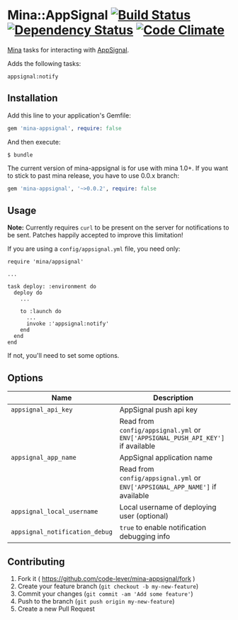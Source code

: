 # Mina::AppSignal [![Build Status](https://travis-ci.org/code-lever/mina-appsignal.png)](https://travis-ci.org/code-lever/mina-appsignal) [![Dependency Status](https://gemnasium.com/code-lever/mina-appsignal.png)](https://gemnasium.com/code-lever/mina-appsignal) [![Code Climate](https://codeclimate.com/github/code-lever/mina-appsignal.png)](https://codeclimate.com/github/code-lever/mina-appsignal)

[Mina](https://github.com/mina-deploy/mina) tasks for interacting with [AppSignal](http://appsignal.com).

Adds the following tasks:

    appsignal:notify

## Installation

Add this line to your application's Gemfile:

```ruby
gem 'mina-appsignal', require: false
```

And then execute:

    $ bundle

The current version of mina-appsignal is for use with mina 1.0+. If you want to stick to past mina release, you have to use 0.0.x branch:

```ruby
gem 'mina-appsignal', '~>0.0.2', require: false
```

## Usage

**Note:** Currently requires `curl` to be present on the server for notifications to be sent.  Patches happily accepted to improve this limitation!

If you are using a `config/appsignal.yml` file, you need only:

    require 'mina/appsignal'

    ...

    task deploy: :environment do
      deploy do
        ...

        to :launch do
          ...
          invoke :'appsignal:notify'
        end
      end
    end

If not, you'll need to set some options.

## Options

| Name                           | Description                                                |
| ------------------------------ | -----------------------------------------------------------|
| `appsignal_api_key`            | AppSignal push api key                                     |
|                                | Read from `config/appsignal.yml` or `ENV['APPSIGNAL_PUSH_API_KEY']` if available |
| `appsignal_app_name`           | AppSignal application name |
|                                | Read from `config/appsignal.yml` or `ENV['APPSIGNAL_APP_NAME']` if available |
| `appsignal_local_username`     | Local username of deploying user (optional)                |
| `appsignal_notification_debug` | `true` to enable notification debugging info               |

## Contributing

1. Fork it ( https://github.com/code-lever/mina-appsignal/fork )
2. Create your feature branch (`git checkout -b my-new-feature`)
3. Commit your changes (`git commit -am 'Add some feature'`)
4. Push to the branch (`git push origin my-new-feature`)
5. Create a new Pull Request
